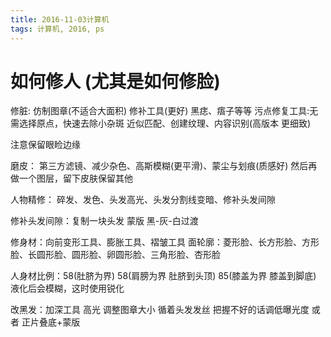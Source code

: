 ```yaml
---
title: 2016-11-03计算机 
tags: 计算机, 2016, ps
---
```


# 如何修人 (尤其是如何修脸)

修脏: 仿制图章(不适合大面积) 修补工具(更好)
黑痣、痦子等等
污点修复工具:无需选择原点，快速去除小杂斑
 近似匹配、创建纹理、内容识别(高版本 更细致)

注意保留眼睑边缘

磨皮：
    第三方滤镜、减少杂色、高斯模糊(更平滑)、蒙尘与划痕(质感好)
    然后再做一个图层，留下皮肤保留其他

人物精修：
碎发、发色、头发高光、头发分割线变暗、修补头发间隙

修补头发间隙：复制一块头发 蒙版 黑-灰-白过渡

修身材：向前变形工具、膨胀工具、褶皱工具
面轮廓：菱形脸、长方形脸、方形脸、长圆形脸、圆形脸、卵圆形脸、三角形脸、杏形脸

人身材比例：58(肚脐为界) 58(肩膀为界 肚脐到头顶) 85(膝盖为界 膝盖到脚底)
液化后会模糊，这时使用锐化

改黑发：加深工具 高光 调整图章大小 循着头发发丝 把握不好的话调低曝光度
或者 正片叠底+蒙版
